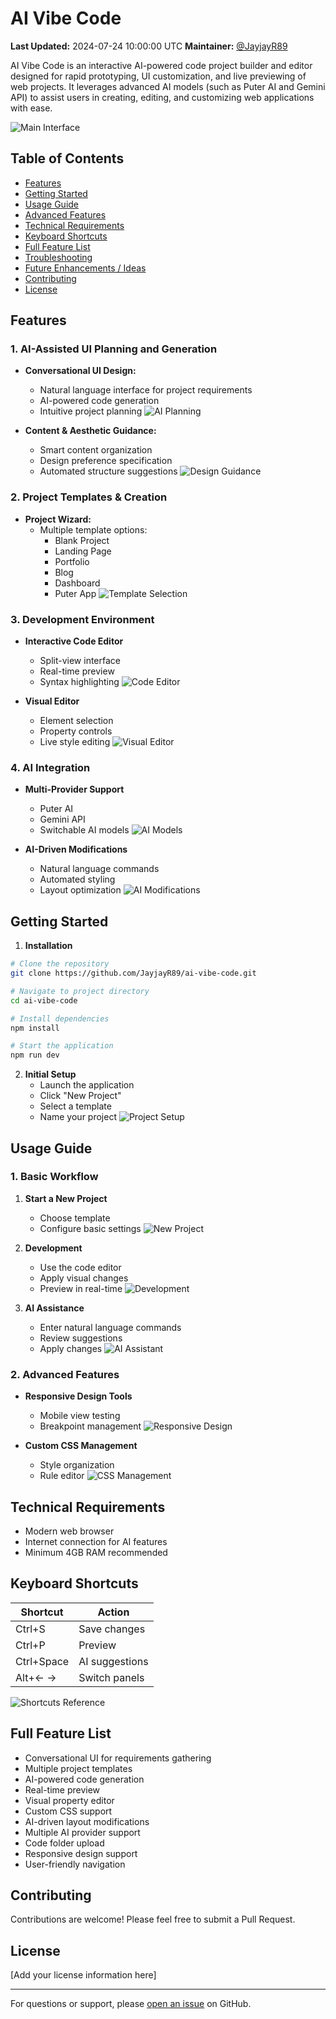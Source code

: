 # AI Vibe Code

**Last Updated:** 2024-07-24 10:00:00 UTC <!-- Updated to current date/time -->
**Maintainer:** [@JayjayR89](https://github.com/JayjayR89)

AI Vibe Code is an interactive AI-powered code project builder and editor designed for rapid prototyping, UI customization, and live previewing of web projects. It leverages advanced AI models (such as Puter AI and Gemini API) to assist users in creating, editing, and customizing web applications with ease.

![Main Interface](scrnli_1lZQXgdTrxZMFK.png)

## Table of Contents
- [Features](#features)
- [Getting Started](#getting-started)
- [Usage Guide](#usage-guide)
- [Advanced Features](#advanced-features)
- [Technical Requirements](#technical-requirements)
- [Keyboard Shortcuts](#keyboard-shortcuts)
- [Full Feature List](#full-feature-list)
- [Troubleshooting](#troubleshooting)
- [Future Enhancements / Ideas](#future-enhancements--ideas)
- [Contributing](#contributing)
- [License](#license)

## Features

### 1. AI-Assisted UI Planning and Generation
- **Conversational UI Design:** 
  - Natural language interface for project requirements
  - AI-powered code generation
  - Intuitive project planning
  ![AI Planning](pp22.png)

- **Content & Aesthetic Guidance:**
  - Smart content organization
  - Design preference specification
  - Automated structure suggestions
  ![Design Guidance](pp33.png)

### 2. Project Templates & Creation
- **Project Wizard:**
  - Multiple template options:
    - Blank Project
    - Landing Page
    - Portfolio
    - Blog
    - Dashboard
    - Puter App
  ![Template Selection](scrnli_6J4s4Fg9eWxSSY.png)

### 3. Development Environment
- **Interactive Code Editor**
  - Split-view interface
  - Real-time preview
  - Syntax highlighting
  ![Code Editor](scrnli_5O46Nq39IwXO6h.png)

- **Visual Editor**
  - Element selection
  - Property controls
  - Live style editing
  ![Visual Editor](scrnli_3TX8IjDp7y08gL.png)

### 4. AI Integration
- **Multi-Provider Support**
  - Puter AI
  - Gemini API
  - Switchable AI models
  ![AI Models](scrnli_geD06c8R6WXcpp.png)

- **AI-Driven Modifications**
  - Natural language commands
  - Automated styling
  - Layout optimization
  ![AI Modifications](pp44.png)

## Getting Started

1. **Installation**
```bash
# Clone the repository
git clone https://github.com/JayjayR89/ai-vibe-code.git

# Navigate to project directory
cd ai-vibe-code

# Install dependencies
npm install

# Start the application
npm run dev
```

2. **Initial Setup**
   - Launch the application
   - Click "New Project"
   - Select a template
   - Name your project
   ![Project Setup](scrnli_60XDcf19pwX6h0.png)

## Usage Guide

### 1. Basic Workflow
1. **Start a New Project**
   - Choose template
   - Configure basic settings
   ![New Project](pp11.png)

2. **Development**
   - Use the code editor
   - Apply visual changes
   - Preview in real-time
   ![Development](scrnli_b3kZV2F66x1kEj.png)

3. **AI Assistance**
   - Enter natural language commands
   - Review suggestions
   - Apply changes
   ![AI Assistant](scrnli_94Gs43025XWtzx.png)

### 2. Advanced Features
- **Responsive Design Tools**
  - Mobile view testing
  - Breakpoint management
  ![Responsive Design](scrnli_hdr1qlN28XV7cm.png)

- **Custom CSS Management**
  - Style organization
  - Rule editor
  ![CSS Management](scrnli_LgV07frKKx2xRJ.png)

## Technical Requirements
- Modern web browser
- Internet connection for AI features
- Minimum 4GB RAM recommended

## Keyboard Shortcuts
| Shortcut | Action |
|----------|--------|
| Ctrl+S | Save changes |
| Ctrl+P | Preview |
| Ctrl+Space | AI suggestions |
| Alt+← → | Switch panels |

![Shortcuts Reference](scrnli_SKmf5b5VMxafFz.png)

## Full Feature List
- Conversational UI for requirements gathering
- Multiple project templates
- AI-powered code generation
- Real-time preview
- Visual property editor
- Custom CSS support
- AI-driven layout modifications
- Multiple AI provider support
- Code folder upload
- Responsive design support
- User-friendly navigation

## Contributing
Contributions are welcome! Please feel free to submit a Pull Request.

## License
[Add your license information here]

---

For questions or support, please [open an issue](https://github.com/JayjayR89/ai-vibe-code/issues) on GitHub.
